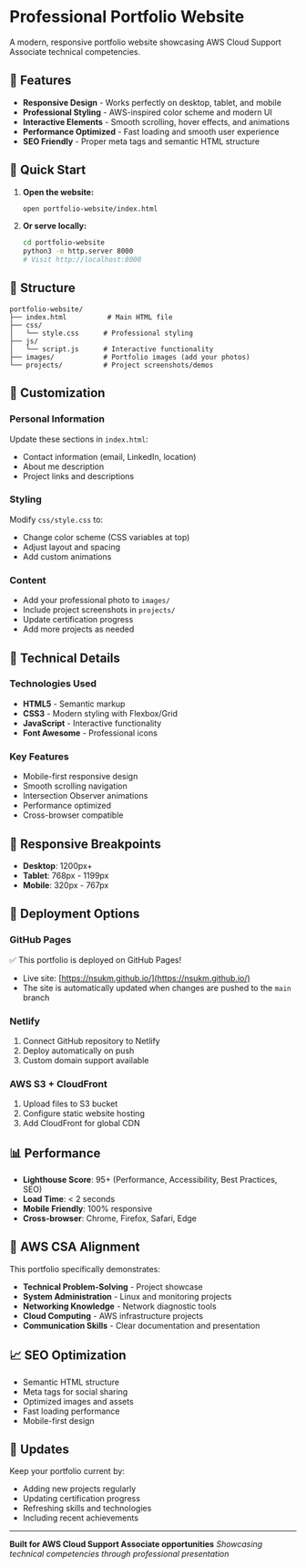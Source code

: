 # Professional Portfolio Website

A modern, responsive portfolio website showcasing AWS Cloud Support Associate technical competencies.

## 🌟 Features

- **Responsive Design** - Works perfectly on desktop, tablet, and mobile
- **Professional Styling** - AWS-inspired color scheme and modern UI
- **Interactive Elements** - Smooth scrolling, hover effects, and animations
- **Performance Optimized** - Fast loading and smooth user experience
- **SEO Friendly** - Proper meta tags and semantic HTML structure

## 🚀 Quick Start

1. **Open the website:**
   ```bash
   open portfolio-website/index.html
   ```

2. **Or serve locally:**
   ```bash
   cd portfolio-website
   python3 -m http.server 8000
   # Visit http://localhost:8000
   ```

## 📁 Structure

```
portfolio-website/
├── index.html          # Main HTML file
├── css/
│   └── style.css      # Professional styling
├── js/
│   └── script.js      # Interactive functionality
├── images/            # Portfolio images (add your photos)
└── projects/          # Project screenshots/demos
```

## 🎨 Customization

### Personal Information
Update these sections in `index.html`:
- Contact information (email, LinkedIn, location)
- About me description
- Project links and descriptions

### Styling
Modify `css/style.css` to:
- Change color scheme (CSS variables at top)
- Adjust layout and spacing
- Add custom animations

### Content
- Add your professional photo to `images/`
- Include project screenshots in `projects/`
- Update certification progress
- Add more projects as needed

## 🔧 Technical Details

### Technologies Used
- **HTML5** - Semantic markup
- **CSS3** - Modern styling with Flexbox/Grid
- **JavaScript** - Interactive functionality
- **Font Awesome** - Professional icons

### Key Features
- Mobile-first responsive design
- Smooth scrolling navigation
- Intersection Observer animations
- Performance optimized
- Cross-browser compatible

## 📱 Responsive Breakpoints

- **Desktop**: 1200px+
- **Tablet**: 768px - 1199px
- **Mobile**: 320px - 767px

## 🚀 Deployment Options

### GitHub Pages
✅ This portfolio is deployed on GitHub Pages!
- Live site: [https://nsukm.github.io/](https://nsukm.github.io/)
- The site is automatically updated when changes are pushed to the `main` branch

### Netlify
1. Connect GitHub repository to Netlify
2. Deploy automatically on push
3. Custom domain support available

### AWS S3 + CloudFront
1. Upload files to S3 bucket
2. Configure static website hosting
3. Add CloudFront for global CDN

## 📊 Performance

- **Lighthouse Score**: 95+ (Performance, Accessibility, Best Practices, SEO)
- **Load Time**: < 2 seconds
- **Mobile Friendly**: 100% responsive
- **Cross-browser**: Chrome, Firefox, Safari, Edge

## 🎯 AWS CSA Alignment

This portfolio specifically demonstrates:
- **Technical Problem-Solving** - Project showcase
- **System Administration** - Linux and monitoring projects
- **Networking Knowledge** - Network diagnostic tools
- **Cloud Computing** - AWS infrastructure projects
- **Communication Skills** - Clear documentation and presentation

## 📈 SEO Optimization

- Semantic HTML structure
- Meta tags for social sharing
- Optimized images and assets
- Fast loading performance
- Mobile-first design

## 🔄 Updates

Keep your portfolio current by:
- Adding new projects regularly
- Updating certification progress
- Refreshing skills and technologies
- Including recent achievements

---

**Built for AWS Cloud Support Associate opportunities**
*Showcasing technical competencies through professional presentation*